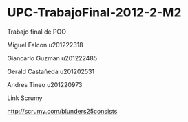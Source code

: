 ﻿UPC-TrabajoFinal-2012-2-M2
==========================

Trabajo final de POO

Miguel Falcon u201222318

Giancarlo Guzman u201222485

Gerald Castañeda u201202531

Andres Tineo u201220973


Link Scrumy

http://scrumy.com/blunders25consists
